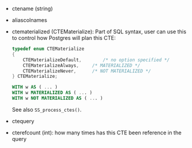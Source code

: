 * ctename (string)

* aliascolnames

* ctematerialized (CTEMaterialize): Part of SQL syntax, user can use this to 
  control how Postgres will plan this CTE:

  ```c
  typedef enum CTEMaterialize
  {
      CTEMaterializeDefault,		/* no option specified */
      CTEMaterializeAlways,		/* MATERIALIZED */
      CTEMaterializeNever,		/* NOT MATERIALIZED */
  } CTEMaterialize;
  ```

  ```sql
  WITH w AS ( ... )
  WITH w MATERIALIZED AS ( ... )
  WITH w NOT MATERIALIZED AS ( ... )
  ```

  See also `SS_process_ctes()`.

* ctequery

* cterefcount (int): how many times has this CTE been reference in the query
